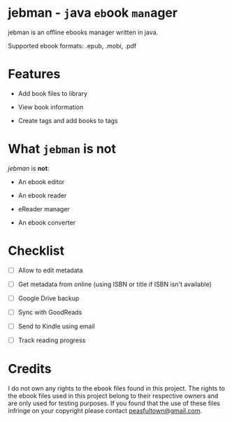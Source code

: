 # jebman - `j`ava `eb`ook `man`ager

jebman is an offline ebooks manager written in java.

Supported ebook formats: .epub, .mobi, .pdf


# Features

- Add book files to library

- View book information

- Create tags and add books to tags


# What `jebman` is not

*jebman* is **not**:

- An ebook editor

- An ebook reader

- eReader manager

- An ebook converter


# Checklist

- [ ] Allow to edit metadata

- [ ] Get metadata from online (using ISBN or title if ISBN isn't available)

- [ ] Google Drive backup 

- [ ] Sync with GoodReads

- [ ] Send to Kindle using email 

- [ ] Track reading progress


# Credits

I do not own any rights to the ebook files found in this project. The rights to the ebook files used in this project belong to their respective owners and are only used for testing purposes. If you found that the use of these files infringe on your copyright please contact peasfultown@gmail.com.
